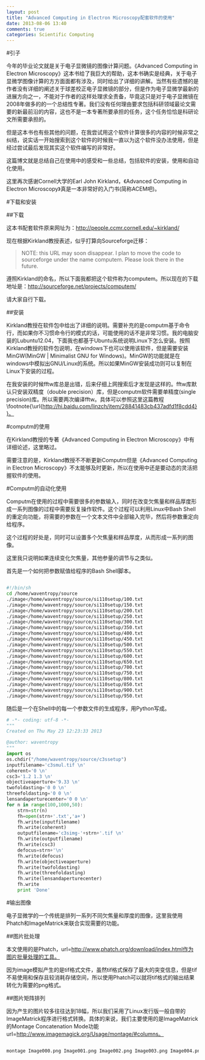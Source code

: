 ```yaml
---
layout: post
title: "Advanced Computing in Electron Microscopy配套软件的使用"
date: 2013-08-06 13:40
comments: true
categories: Scientific Computing
---
```


#引子

今年的毕业论文就是关于电子显微镜的图像计算问题。《Advanced Computing in Electron Microscopy》这本书给了我巨大的帮助，这本书确实是经典，关于电子显微学图像计算的方方面面都有涉及，同时给出了详细的讲解。当然有些遗憾的是作者没有详细的阐述关于球差校正电子显微镜的部分，但是作为电子显微学最新的进展方向之一，不能对于作者的这样处理求全责备，毕竟这只是对于电子显微镜在2008年做多的的一个总结性专著。我们没有任何理由要求包括科研领域最论文需要的新最前沿的内容，这也不是一本专著所要承担的任务，这个任务恰恰是科研论文所需要承担的。

但是这本书也有些其他的问题，在我尝试用这个软件计算很多的内容的时候非常之纠结，说实话一开始搜索到这个软件的时候我一直以为这个软件没办法使用，但是经过尝试最后发现其实这个软件编写的非常好。

这篇博文就是总结自己在使用中的感受和一些总结，包括软件的安装，使用和自动化使用。

这里再次感谢Cornell大学的Earl John Kirkland，《Advanced Computing in Electron Microscopy》真是一本非常好的入门书(简称ACEM吧)。


<!--more-->

#下载和安装

##下载

这本书配套软件原来网址为：http://people.ccmr.cornell.edu/~kirkland/

现在根据Kirkland教授表述，似乎打算向Sourceforge迁移：

>  NOTE: this URL may soon disappear. I plan to move the code to sourceforge under the name computem.  Please look there in the future.

遵照Kirkland的命名，所以下面我都把这个软件称为computem。所以现在的下载地址是：http://sourceforge.net/projects/computem/

请大家自行下载。


##安装

Kirkland教授在软件包中给出了详细的说明。需要补充的是computm基于命令行，而如果你不习惯命令行的模式的话，可能使用的话不是非常习惯。我的电脑安装的Lubuntu12.04，下面我也都基于Ubuntu系统说明Linux下怎么安装。按照Kirkland教授的软件包说明，在windows下也可以使用该软件，但是需要安装MinGW(MinGW | Minimalist GNU for Windows)。MinGW的功能就是在windows中模拟出GNU/Linux的系统。所以如果MinGW安装成功则可以复制在Linux下安装的过程。

在我安装的时候fftw库总是出错，后来仔细上网搜索后才发现是这样的。fftw库默认只安装双精度（double precision）库，但是computm软件需要单精度(single precision)库。所以需要两次编译fftw。具体可以参照这里这篇教程\footnote{\url{http://hi.baidu.com/linzch/item/28841483cb437adfd1f8cdd4}}。

#computm的使用

在Kirkland教授的专著《Advanced Computing in Electron Microscopy》中有详细论述，这里略过。

需要注意的是，Kirkland教授不不断更新Computm但是《Advanced Computing in Electron Microscopy》不太能够及时更新，所以在使用中还是要动态的灵活把握软件的使用。


#Computm的自动化使用

Computm在使用的过程中需要很多的参数输入，同时在改变欠焦量和样品厚度形成一系列图像的过程中需要反复操作软件。这个过程可以利用Linux中Bash Shell的重定向功能，将需要的参数在一个文本文件中全部输入完毕，然后将参数重定向给程序。

这个过程的好处是，同时可以设置多个欠焦量和样品厚度，从而形成一系列的图像。

这里我只说明如果连续变化欠焦量，其他参量的调节与之类似。

首先是一个如何把参数赋值给程序的Bash Shell脚本。

```sh

#!/bin/sh
cd /home/waventropy/source
./image</home/waventropy/source/si110setup/100.txt
./image</home/waventropy/source/si110setup/150.txt
./image</home/waventropy/source/si110setup/200.txt
./image</home/waventropy/source/si110setup/250.txt
./image</home/waventropy/source/si110setup/300.txt
./image</home/waventropy/source/si110setup/350.txt
./image</home/waventropy/source/si110setup/400.txt
./image</home/waventropy/source/si110setup/450.txt
./image</home/waventropy/source/si110setup/500.txt
./image</home/waventropy/source/si110setup/550.txt
./image</home/waventropy/source/si110setup/600.txt
./image</home/waventropy/source/si110setup/650.txt
./image</home/waventropy/source/si110setup/700.txt
./image</home/waventropy/source/si110setup/750.txt
./image</home/waventropy/source/si110setup/800.txt
./image</home/waventropy/source/si110setup/850.txt
./image</home/waventropy/source/si110setup/900.txt
./image</home/waventropy/source/si110setup/950.txt

```


随后是一个在Shell中的每一个参数文件的生成程序，用Python写成。


```python
# -*- coding: utf-8 -*-
"""
Created on Thu May 23 12:23:33 2013

@author: waventropy
"""
import os
os.chdir("/home/waventropy/source/c3ssetup")
inputfilename='c3smul.tif \n'
coherent='0 \n'
csc3='1.2 1.3 \n'
objectiveaperture='9.33 \n'
twofoldasting='0 0 \n'
threefoldasting='0 0 \n'
lensandaperturecenter='0 0 \n'
for n in range(100,1000,50):
    strn=str(n)
    fh=open(strn+'.txt','a+')
    fh.write(inputfilename)
    fh.write(coherent)
    outputfilename='c3simg-'+strn+'.tif \n'
    fh.write(outputfilename)
    fh.write(csc3)
    defocus=strn+'\n'
    fh.write(defocus)
    fh.write(objectiveaperture)
    fh.write(twofoldasting)
    fh.write(threefoldasting)
    fh.write(lensandaperturecenter)
    fh.write
    print 'Done'
```

#输出图像

电子显微学的一个传统是排列一系列不同欠焦量和厚度的图像，这里我使用Phatch和ImageMatrick来联合实现需要的功能。

##图片批处理

本文使用的是Phatch，url=http://www.phatch.org/download/index.html作为图片批量处理的工具。

因为image模拟产生的是tif格式文件，虽然tif格式保存了最大的突变信息，但是tif不易使用和保存且较消耗存储空间，所以使用Phatch可以就将tif格式的输出结果转化为需要的png格式。

##图片矩阵排列 

因为产生的图片较多往往达到18幅，所以我们采用了Linux发行版一般自带的ImageMatrick程序进行格式转换。具体的来说，我们主要使用的是ImageMatrick的Montage Concatenation Mode功能url=http://www.imagemagick.org/Usage/montage/#columns。


```sh

montage Image000.png Image001.png Image002.png Image003.png Image004.png Image005.png Image006.png Image007.png Image008.png Image009.png Image010.png Image011.png Image012.png Image013.png Image014.png Image015.png Image016.png Image017.png -mode Concatenate -tile 6x3 new.jpg
```
